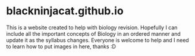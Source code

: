 # blackninjacat.github.io
This is a website created to help with biology revision. Hopefully I can include all the important concepts of Biology in an ordered manner and update it as the syllabus changes. Everyone is welcome to help and I need to learn how to put images in here, thanks :D
